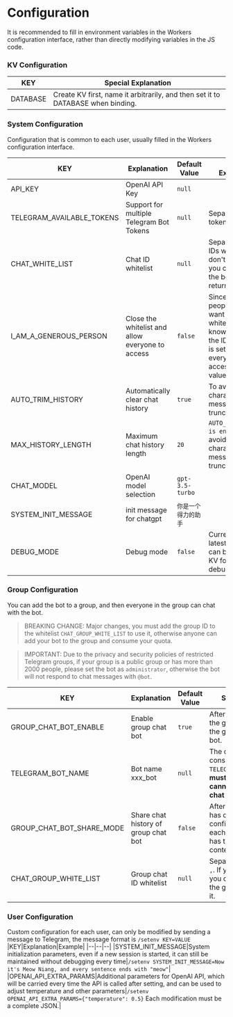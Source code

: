 # Configuration

It is recommended to fill in environment variables in the Workers configuration interface, rather than directly modifying variables in the JS code.

### KV Configuration
|KEY|Special Explanation|
|--|--|
|DATABASE|Create KV first, name it arbitrarily, and then set it to DATABASE when binding.|

### System Configuration
Configuration that is common to each user, usually filled in the Workers configuration interface.

|KEY|Explanation|Default Value|Special Explanation|
|--|--|--|--|
|API_KEY|OpenAI API Key|`null`||
|TELEGRAM_AVAILABLE_TOKENS|Support for multiple Telegram Bot Tokens|`null`|Separate multiple tokens with `,`|
|CHAT_WHITE_LIST|Chat ID whitelist|`null`|Separate multiple IDs with `,`. If you don't know the ID, you can chat with the bot and it will return it.|
|I_AM_A_GENEROUS_PERSON|Close the whitelist and allow everyone to access|`false`|Since many people do not want to set a whitelist, or do not know how to get the ID, this option is set to allow everyone to access when the value is `true`.|
|AUTO_TRIM_HISTORY|Automatically clear chat history|`true`|To avoid the 4096 character limit, messages will be truncated.|
|MAX_HISTORY_LENGTH|Maximum chat history length|`20`|`AUTO_TRIM_HISTORY is enabled` To avoid the 4096 character limit, messages will be truncated.|
|CHAT_MODEL|OpenAI model selection|`gpt-3.5-turbo`||
|SYSTEM_INIT_MESSAGE|init message for chatgpt|`你是一个得力的助手`||
|DEBUG_MODE|Debug mode|`false`|Currently, the latest message can be saved to KV for easy debugging.|

### Group Configuration
You can add the bot to a group, and then everyone in the group can chat with the bot.
> BREAKING CHANGE:
> Major changes, you must add the group ID to the whitelist `CHAT_GROUP_WHITE_LIST` to use it, otherwise anyone can add your bot to the group and consume your quota.

> IMPORTANT: Due to the privacy and security policies of restricted Telegram groups, if your group is a public group or has more than 2000 people, please set the bot as `administrator`, otherwise the bot will not respond to chat messages with `@bot`.

|KEY|Explanation|Default Value|Special Explanation|
|--|--|--|--|
|GROUP_CHAT_BOT_ENABLE|Enable group chat bot|`true`|After enabling, the bot joins the group and everyone in the group can chat with the bot.|
|TELEGRAM_BOT_NAME|Bot name xxx_bot|`null`|The order must be consistent with `TELEGRAM_AVAILABLE_TOKENS`, **must be set, otherwise it cannot be used in group chat**|
|GROUP_CHAT_BOT_SHARE_MODE|Share chat history of group chat bot|`false`|After enabling, the group has only one session and configuration. If disabled, each person in the group has their own session context.|
|CHAT_GROUP_WHITE_LIST|Group chat ID whitelist|`null`|Separate multiple IDs with `,`. If you don't know the ID, you can chat with the bot in the group and it will return it.|

### User Configuration
Custom configuration for each user, can only be modified by sending a message to Telegram, the message format is `/setenv KEY=VALUE`
|KEY|Explanation|Example|
|--|--|--|
|SYSTEM_INIT_MESSAGE|System initialization parameters, even if a new session is started, it can still be maintained without debugging every time|`/setenv SYSTEM_INIT_MESSAGE=Now it's Meow Niang, and every sentence ends with "meow"`|
|OPENAI_API_EXTRA_PARAMS|Additional parameters for OpenAI API, which will be carried every time the API is called after setting, and can be used to adjust temperature and other parameters|`/setenv OPENAI_API_EXTRA_PARAMS={"temperature": 0.5}` Each modification must be a complete JSON.|